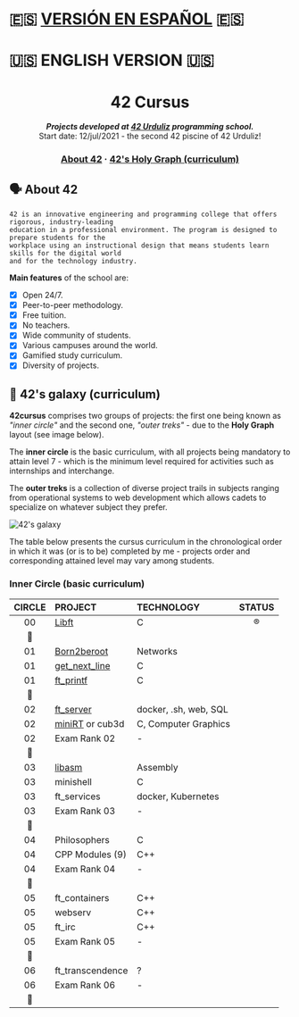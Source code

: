 # :es: <a href="#spa-ver">VERSIÓN EN ESPAÑOL</a> :es:

# :us: ENGLISH VERSION :us:

<h1 align="center">
	42 Cursus
</h1>
<p align="center">
	<b><i>Projects developed at <a href="https://www.42urduliz.com/">42 Urduliz</a> programming school.</i></b><br>
	Start date: 12/jul/2021 - the second 42 piscine of 42 Urduliz!
</p>

<h3 align="center">
	<a href="#%EF%B8%8F-about-42">About 42</a>
	<span> · </span>
	<a href="#-42s-galaxy-curriculum">42's Holy Graph (curriculum)</a>
</h3>

## 🗣️ About 42

	42 is an innovative engineering and programming college that offers rigorous, industry-leading
	education in a professional environment. The program is designed to prepare students for the 
	workplace using an instructional design that means students learn skills for the digital world 
	and for the technology industry.

**Main features** of the school are:
- [x] Open 24/7.
- [x] Peer-to-peer methodology.
- [x] Free tuition.
- [x] No teachers.
- [x] Wide community of students.
- [x] Various campuses around the world.
- [x] Gamified study curriculum.
- [x] Diversity of projects.

## 🌌 42's galaxy (curriculum)

**42cursus** comprises two groups of projects: the first one being known as _"inner circle"_ and the second one, _"outer treks"_ - due to the **Holy Graph** layout (see image below).

The **inner circle** is the basic curriculum, with all projects being mandatory to attain level 7 - which is the minimum level required for activities such as internships and interchange.

The **outer treks** is a collection of diverse project trails in subjects ranging from operational systems to web development which allows cadets to specialize on whatever subject they prefer.

![42's galaxy](galaxy.png)

The table below presents the cursus curriculum in the chronological order in which it was (or is to be) completed by me - projects order and corresponding attained level may vary among students.

### Inner Circle (basic curriculum)

|CIRCLE	|PROJECT															|TECHNOLOGY				|STATUS						|
|:-:	|:--																|:--					|:-:						|
|00		|[Libft](https://github.com/Anhema/42-Cursus/tree/main/libft)		|C						|:registered:				|
|:dizzy:|																	|						|							|
|01		|[Born2beroot]()													|Networks				|							|
|01		|[get_next_line]()													|C						|							|
|01		|[ft_printf]()														|C						|							|
|:dizzy:|																	|						|							|
|02		|[ft_server]()														|docker, .sh, web, SQL|	|							|
|02		|[miniRT]() or cub3d												|C, Computer Graphics	|							|
|02		|Exam Rank 02														|-						|							|
|:dizzy:|																	|						|							|
|03		|[libasm]()															|Assembly				|							|
|03		|minishell															|C						|							|
|03		|ft_services														|docker, Kubernetes		|							|
|03		|Exam Rank 03														|-						|							|
|:dizzy:|																	|						|							|
|04		|Philosophers														|C						|							|
|04		|CPP Modules (9)													|C++					|							|
|04		|Exam Rank 04														|-						|							|
|:dizzy:|																	|						|							|
|05		|ft_containers														|C++					|							|
|05		|webserv															|C++					|							|
|05		|ft_irc																|C++					|							|
|05		|Exam Rank 05														|-						|							|
|:dizzy:|																	|						|							|
|06		|ft_transcendence													|?						|							|
|06		|Exam Rank 06														|-						|							|
|:dizzy:|																	|						|							|
